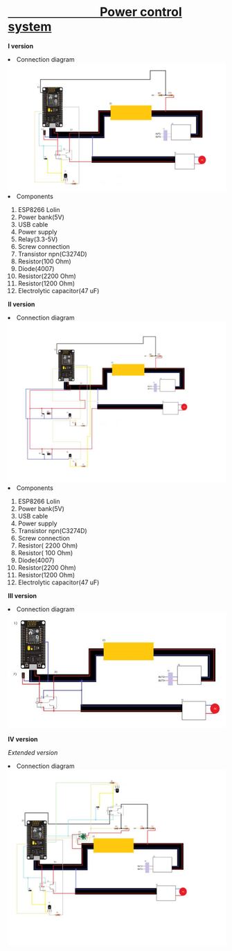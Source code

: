 
<u><h1><b>&nbsp;&nbsp;&nbsp;&nbsp;&nbsp;&nbsp;&nbsp;&nbsp;&nbsp;&nbsp;&nbsp;&nbsp;&nbsp;&nbsp;&nbsp;&nbsp;&nbsp;&nbsp;&nbsp;&nbsp;&nbsp;&nbsp;&nbsp;&nbsp;&nbsp;&nbsp;&nbsp;&nbsp;&nbsp;&nbsp;&nbsp;&nbsp;Power control system</b></h1></u>

<b>I version</b>

<li>Connection diagram</li>

<img src="https://github.com/przemyslaw-turek/gm/blob/dev/hardware/power/PowerControlSystem/Schematic/basicVersion1.jpg" alt="Diagram">
 
<li>Components</li>

1. ESP8266 Lolin					
2. Power bank(5V)					
3. USB cable						
4. Power supply					
5. Relay(3.3-5V)
6. Screw connection
7. Transistor npn(C3274D)
8. Resistor(100 Ohm)
9.   Diode(4007)
10. Resistor(2200 Ohm)
11. Resistor(1200 Ohm)
13. Electrolytic capacitor(47 uF)


<b>II version</b>

<li>Connection diagram</li>

<img src="https://github.com/przemyslaw-turek/gm/blob/dev/hardware/power/PowerControlSystem/Schematic/basicVersion2.jpg" alt="Diagram">

<li>Components</li>

1. ESP8266 Lolin					
2. Power bank(5V)					
3. USB cable						
4. Power supply					
5. Transistor npn(C3274D) 
6. Screw connection
7. Resistor( 2200 Ohm)
8. Resistor( 100 Ohm)
9.   Diode(4007)
10. Resistor(2200  Ohm)
11. Resistor(1200 Ohm)
12. Electrolytic capacitor(47 uF)


<b>III version</b>

<li>Connection diagram</li>

<img src="https://github.com/przemyslaw-turek/gm/blob/dev/hardware/power/PowerControlSystem/Schematic/basic_version3.jpg" alt="Diagram">


<b>IV version</b>

<i>Extended version</i>

<li>Connection diagram</li>

 <img src="https://github.com/przemyslaw-turek/gm/blob/dev/hardware/power/PowerControlSystem/Schematic/extendedVersion1.jpg" alt="Diagram">
